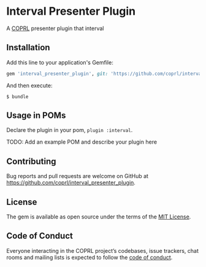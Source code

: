 # Interval Presenter Plugin

A [COPRL](http://github.com/coprl/coprl) presenter plugin that interval

## Installation

Add this line to your application's Gemfile:

```ruby
gem 'interval_presenter_plugin', git: 'https://github.com/coprl/interval_presenter_plugin', require: false
```

And then execute:

    $ bundle


## Usage in POMs

Declare the plugin in your pom, `plugin :interval`.

TODO: Add an example POM and describe your plugin here

## Contributing

Bug reports and pull requests are welcome on GitHub at https://github.com/coprl/interval_presenter_plugin.

## License

The gem is available as open source under the terms of the [MIT License](https://opensource.org/licenses/MIT).

## Code of Conduct

Everyone interacting in the COPRL project’s codebases, issue trackers, chat rooms and mailing lists is expected to follow the [code of conduct](https://github.com/coprl/coprl/blob/master/CODE-OF-CONDUCT.md).
